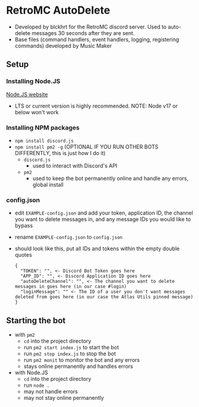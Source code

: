 # RetroMC AutoDelete

- Developed by blckhrt for the RetroMC discord server. Used to auto-delete messages 30 seconds after they are sent.
- Base files (command handlers, event handlers, logging, registering commands) developed by Music Maker

## Setup

### Installing Node.JS

[Node.JS website](https://nodejs.org/en)

- LTS or current version is highly recommended. NOTE: Node v17 or below won't work

### Installing NPM packages

- `npm install discord.js`
- `npm install pm2 -g` (OPTIONAL IF YOU RUN OTHER BOTS DIFFERENTLY, this is just how I do it)
  - `discord.js`
    - used to interact with Discord's API
  - `pm2`
    - used to keep the bot permanently online and handle any errors, global install

### config.json

- edit `EXAMPLE-config.json` and add your token, application ID, the channel you want to delete messages in, and any message IDs you would like to bypass
- rename `EXAMPLE-config.json` to `config.json`

- should look like this, put all IDs and tokens within the empty double quotes
  ```
  {
    "TOKEN": "", <- Discord Bot Token goes here
    "APP_ID": "", <- Discord Application ID goes here
    "autoDeleteChannel": "", <- The channel you want to delete messages in goes here (in our case #login)
    "loginMessage": "" <- The ID of a user you don't want messages deleted from goes here (in our case the Atlas Utils pinned message)
  }
  ```

## Starting the bot

- with `pm2`
  - `cd` into the project directory
  - run `pm2 start index.js` to start the bot
  - run `pm2 stop index.js` to stop the bot
  - run `pm2 monit` to monitor the bot and any errors
  - stays online permanently and handles errors
- with Node.JS
  - `cd` into the project directory
  - run `node .`
  - may not handle errors
  - may not stay online permanently
